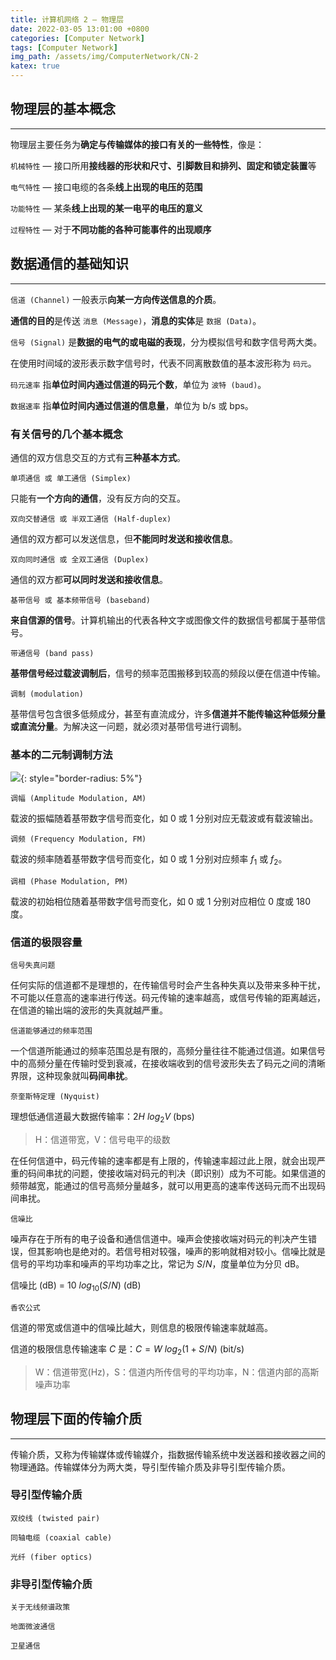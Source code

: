 ```yaml
---
title: 计算机网络 2 — 物理层
date: 2022-03-05 13:01:00 +0800
categories: [Computer Network]
tags: [Computer Network]
img_path: /assets/img/ComputerNetwork/CN-2
katex: true
---
```


## **物理层的基本概念**

---

物理层主要任务为**确定与传输媒体的接口有关的一些特性**，像是：

`机械特性` — 接口所用**接线器的形状和尺寸、引脚数目和排列、固定和锁定装置**等

`电气特性` — 接口电缆的各条**线上出现的电压的范围**

`功能特性` — 某条**线上出现的某一电平的电压的意义**

`过程特性` — 对于**不同功能的各种可能事件的出现顺序**



## **数据通信的基础知识**

---

`信道 (Channel)` 一般表示**向某一方向传送信息的介质**。

**通信的目的**是传送 `消息 (Message)`，**消息的实体**是 `数据 (Data)`。

`信号 (Signal)` 是**数据的电气的或电磁的表现**，分为模拟信号和数字信号两大类。

在使用时间域的波形表示数字信号时，代表不同离散数值的基本波形称为 `码元`。

`码元速率` 指**单位时间内通过信道的码元个数**，单位为 `波特 (baud)`。

`数据速率` 指**单位时间内通过信道的信息量**，单位为 b/s 或 bps。



### **有关信号的几个基本概念**

通信的双方信息交互的方式有**三种基本方式**。

`单项通信 或 单工通信 (Simplex)` 

只能有**一个方向的通信**，没有反方向的交互。

`双向交替通信 或 半双工通信 (Half-duplex)` 

通信的双方都可以发送信息，但**不能同时发送和接收信息**。

`双向同时通信 或 全双工通信 (Duplex)` 

通信的双方都**可以同时发送和接收信息**。

`基带信号 或 基本频带信号 (baseband)` 

**来自信源的信号**。计算机输出的代表各种文字或图像文件的数据信号都属于基带信号。

`带通信号 (band pass)`

**基带信号经过载波调制后**，信号的频率范围搬移到较高的频段以便在信道中传输。

`调制 (modulation)`

基带信号包含很多低频成分，甚至有直流成分，许多**信道并不能传输这种低频分量或直流分量**。为解决这一问题，就必须对基带信号进行调制。



### **基本的二元制调制方法**

![](AMFMPM.png){: style="border-radius: 5%"}

`调幅 (Amplitude Modulation, AM)`

载波的振幅随着基带数字信号而变化，如 0 或 1 分别对应无载波或有载波输出。

`调频 (Frequency Modulation, FM)`

载波的频率随着基带数字信号而变化，如 0 或 1 分别对应频率 $f_1$ 或 $f_2$。

`调相 (Phase Modulation, PM)`

载波的初始相位随着基带数字信号而变化，如 0 或 1 分别对应相位 0 度或 180 度。



### **信道的极限容量**

`信号失真问题`

任何实际的信道都不是理想的，在传输信号时会产生各种失真以及带来多种干扰，不可能以任意高的速率进行传送。码元传输的速率越高，或信号传输的距离越远，在信道的输出端的波形的失真就越严重。

`信道能够通过的频率范围`

一个信道所能通过的频率范围总是有限的，高频分量往往不能通过信道。如果信号中的高频分量在传输时受到衰减，在接收端收到的信号波形失去了码元之间的清晰界限，这种现象就叫**码间串扰**。

`奈奎斯特定理 (Nyquist)`

理想低通信道最大数据传输率：$2H~log_2 V$ (bps)

> H：信道带宽，V：信号电平的级数

在任何信道中，码元传输的速率都是有上限的，传输速率超过此上限，就会出现严重的码间串扰的问题，使接收端对码元的判决（即识别）成为不可能。如果信道的频带越宽，能通过的信号高频分量越多，就可以用更高的速率传送码元而不出现码间串扰。

`信噪比`

噪声存在于所有的电子设备和通信信道中。噪声会使接收端对码元的判决产生错误，但其影响也是绝对的。若信号相对较强，噪声的影响就相对较小。信噪比就是信号的平均功率和噪声的平均功率之比，常记为 $S/N$，度量单位为分贝 dB。

信噪比 (dB)  $=~10~log_{10}(S/N)$ (dB)

`香农公式`

信道的带宽或信道中的信噪比越大，则信息的极限传输速率就越高。

信道的极限信息传输速率 $C$ 是：$C = W~log_2(1+S/N)$ (bit/s)

> W：信道带宽(Hz)，S：信道内所传信号的平均功率，N：信道内部的高斯噪声功率



## **物理层下面的传输介质**

---

传输介质，又称为传输媒体或传输媒介，指数据传输系统中发送器和接收器之间的物理通路。传输媒体分为两大类，导引型传输介质及非导引型传输介质。



### **导引型传输介质**

`双绞线 (twisted pair)`



`同轴电缆 (coaxial cable)`



`光纤 (fiber optics)`





### **非导引型传输介质**





`关于无线频谱政策`



`地面微波通信`



`卫星通信`

